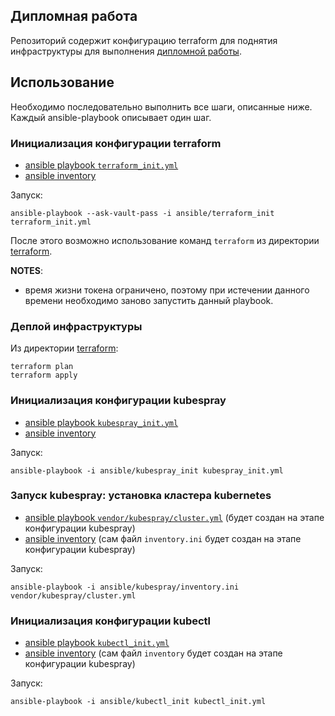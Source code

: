 ## Дипломная работа

Репозиторий содержит конфигурацию terraform для поднятия инфраструктуры для выполнения [дипломной работы](https://github.com/Dannecron/netology-devops/blob/main/src/graduate_work/readme.md).

## Использование

Необходимо последовательно выполнить все шаги, описанные ниже. Каждый ansible-playbook описывает один шаг.

### Инициализация конфигурации terraform

* [ansible playbook `terraform_init.yml`](/terraform_init.yml)
* [ansible inventory](/ansible/terraform_init)

Запуск:

```shell
ansible-playbook --ask-vault-pass -i ansible/terraform_init terraform_init.yml
```

После этого возможно использование команд `terraform` из директории [terraform](/terraform).

__NOTES__:
* время жизни токена ограничено, поэтому при истечении данного времени необходимо заново запустить данный playbook.

### Деплой инфраструктуры

Из директории [terraform](./terraform):

```shell
terraform plan
terraform apply
```

### Инициализация конфигурации kubespray

* [ansible playbook `kubespray_init.yml`](/kubespray_init.yml)
* [ansible inventory](/ansible/kubespray_init)

Запуск:

```shell
ansible-playbook -i ansible/kubespray_init kubespray_init.yml
```

### Запуск kubespray: установка кластера kubernetes

* [ansible playbook `vendor/kubespray/cluster.yml`](/vendor/kubespray/cluster.yml) (будет создан на этапе конфигурации kubespray)
* [ansible inventory](/ansible/kubespray) (сам файл `inventory.ini` будет создан на этапе конфигурации kubespray)

Запуск:

```shell
ansible-playbook -i ansible/kubespray/inventory.ini vendor/kubespray/cluster.yml
```

### Инициализация конфигурации kubectl

* [ansible playbook `kubectl_init.yml`](/kubectl_init.yml)
* [ansible inventory](/ansible/kubectl_init) (сам файл `inventory` будет создан на этапе конфигурации kubespray)

Запуск:

```shell
ansible-playbook -i ansible/kubectl_init kubectl_init.yml
```
